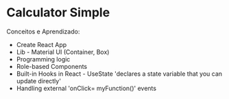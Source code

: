 # Calculator Simple

Conceitos e Aprendizado:

- Create React App
- Lib - Material UI (Container, Box)
- Programming logic
- Role-based Components
- Built-in Hooks in React - UseState 'declares a state variable that you can update directly'
- Handling external 'onClick= myFunction()' events